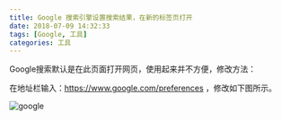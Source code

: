 ```yaml
---
title: Google 搜索引擎设置搜索结果，在新的标签页打开
date: 2018-07-09 14:32:33
tags: [Google, 工具]
categories: 工具
---
```




Google搜索默认是在此页面打开网页，使用起来并不方便，修改方法：

在地址栏输入：https://www.google.com/preferences ，修改如下图所示。

![google](http://qn.hushhw.cn/google_tool.png)